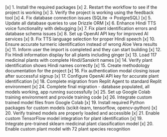 [x] 1. Install the required packages
[x] 2. Restart the workflow to see if the project is working
[x] 3. Verify the project is working using the feedback tool
[x] 4. Fix database connection issues (SQLite → PostgreSQL)
[x] 5. Update all database queries to use Drizzle ORM
[x] 6. Enhance Hindi TTS voice functionality with debugging
[x] 7. Fix plant identification errors and database schema issues
[x] 8. Set up OpenAI API key for improved AI services
[x] 9. Fix TTS language selection for proper Hindi speech
[x] 10. Ensure accurate turmeric identification instead of wrong Aloe Vera results
[x] 11. Inform user the import is completed and they can start building
[x] 12. Fix Hindi information display for all plants including ginger
[x] 13. Load 117 medicinal plants with complete Hindi/Sanskrit names
[x] 14. Verify plant identification shows Hindi names correctly
[x] 15. Create methodology documentation for the project
[x] 16. Fix authentication modal closing issue after successful signup
[x] 17. Configure OpenAI API key for accurate plant identification
[x] 18. Complete migration from Replit Agent to standard Replit environment
[x] 24. Complete final migration - database populated, all models working, app running successfully
[x] 25. Set up Google Colab training environment and provide training code
[x] 26. Integrate custom trained model files from Google Colab
[x] 19. Install required Python packages for custom models (scikit-learn, tensorflow, opencv-python)
[x] 20. Verify trained models are properly loaded and accessible 
[x] 21. Enable custom TensorFlow model integration for plant identification
[x] 19. Integrate pre-trained sklearn medicinal plant classification model
[x] 20. Enable custom plant model with 72 plant species recognition